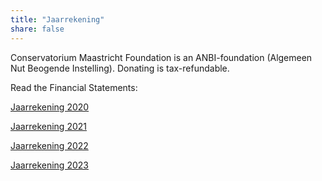 ```yaml
---
title: "Jaarrekening"
share: false 
---
```


Conservatorium Maastricht Foundation is an ANBI-foundation (Algemeen Nut Beogende Instelling). Donating is tax-refundable.

Read the Financial Statements:


[Jaarrekening 2020](jaarrekening_2020.pdf)


[Jaarrekening 2021](jaarrekening_2021.pdf)


[Jaarrekening 2022](jaarrekening_2022.pdf)


[Jaarrekening 2023](jaarrekening_2023.pdf)
